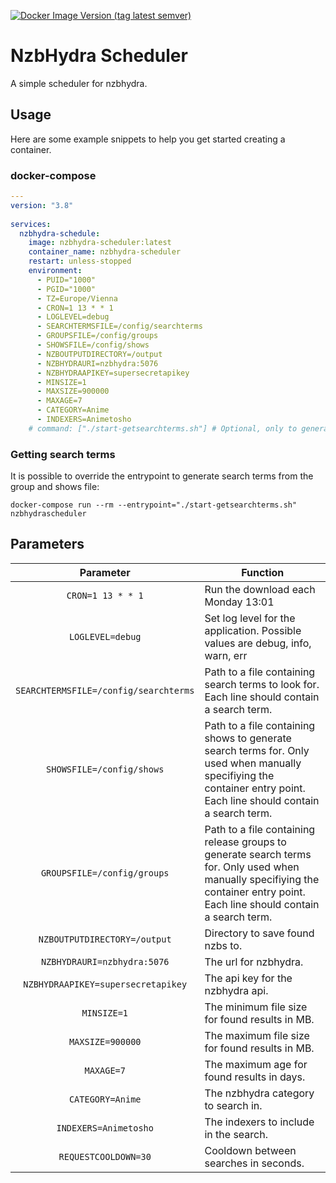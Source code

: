 [![Docker Image Version (tag latest semver)](https://img.shields.io/docker/v/mmuffins/nzbhydra-scheduler/latest)](https://hub.docker.com/r/mmuffins/nzbhydra-scheduler)

# NzbHydra Scheduler
A simple scheduler for nzbhydra.

## Usage

Here are some example snippets to help you get started creating a container.

### docker-compose

```yaml
---
version: "3.8"
   
services:
  nzbhydra-schedule:
    image: nzbhydra-scheduler:latest
    container_name: nzbhydra-scheduler
    restart: unless-stopped
    environment:
      - PUID="1000"
      - PGID="1000"
      - TZ=Europe/Vienna
      - CRON=1 13 * * 1
      - LOGLEVEL=debug
      - SEARCHTERMSFILE=/config/searchterms
      - GROUPSFILE=/config/groups
      - SHOWSFILE=/config/shows
      - NZBOUTPUTDIRECTORY=/output
      - NZBHYDRAURI=nzbhydra:5076
      - NZBHYDRAAPIKEY=supersecretapikey
      - MINSIZE=1
      - MAXSIZE=900000
      - MAXAGE=7
      - CATEGORY=Anime
      - INDEXERS=Animetosho
    # command: ["./start-getsearchterms.sh"] # Optional, only to generate new search terms
```
### Getting search terms
It is possible to override the entrypoint to generate search terms from the group and shows file:
```
docker-compose run --rm --entrypoint="./start-getsearchterms.sh" nzbhydrascheduler
```

## Parameters

| Parameter | Function |
| :----: | --- |
| `CRON=1 13 * * 1` | Run the download each Monday 13:01 |
| `LOGLEVEL=debug` | Set log level for the application. Possible values are debug, info, warn, err |
| `SEARCHTERMSFILE=/config/searchterms` | Path to a file containing search terms to look for. Each line should contain a search term. |
| `SHOWSFILE=/config/shows` | Path to a file containing shows to generate search terms for. Only used when manually specifiying the container entry point. Each line should contain a search term. |
| `GROUPSFILE=/config/groups` | Path to a file containing release groups to generate search terms for. Only used when manually specifiying the container entry point. Each line should contain a search term. |
| `NZBOUTPUTDIRECTORY=/output` | Directory to save found nzbs to. |
| `NZBHYDRAURI=nzbhydra:5076` | The url for nzbhydra.  |
| `NZBHYDRAAPIKEY=supersecretapikey` | The api key for the nzbhydra api. |
| `MINSIZE=1` | The minimum file size for found results in MB. |
| `MAXSIZE=900000` | The maximum file size for found results in MB. |
| `MAXAGE=7` | The maximum age for found results in days. |
| `CATEGORY=Anime` | The nzbhydra category to search in. |
| `INDEXERS=Animetosho` | The indexers to include in the search. |
| `REQUESTCOOLDOWN=30` | Cooldown between searches in seconds. |

## 
